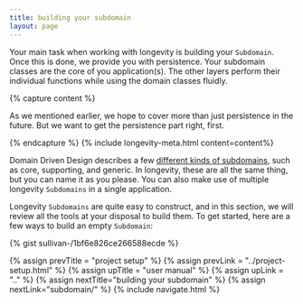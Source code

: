 ```yaml
---
title: building your subdomain
layout: page
---
```


Your main task when working with longevity is building your
`Subdomain`. Once this is done, we provide you with persistence. Your
subdomain classes are the core of you application(s). The other
layers perform their individual functions while using the domain
classes fluidly.

{% capture content %}

As we mentioned earlier, we hope to cover more than just persistence
in the future. But we want to get the persistence part right, first.

{% endcapture %}
{% include longevity-meta.html content=content%}

Domain Driven Design describes a few [different kinds of
subdomains](http://blog.jonathanoliver.com/ddd-strategic-design-core-supporting-and-generic-subdomains/),
such as core, supporting, and generic. In longevity, these are all
the same thing, but you can name it as you please. You can also make
use of multiple longevity `Subdomains` in a single application.

Longevity `Subdomains` are quite easy to construct, and in this
section, we will review all the tools at your disposal to build
them. To get started, here are a few ways to build an empty
`Subdomain`:

{% gist sullivan-/1bf6e826ce266588ecde %}

{% assign prevTitle = "project setup" %}
{% assign prevLink = "../project-setup.html" %}
{% assign upTitle = "user manual" %}
{% assign upLink = ".." %}
{% assign nextTitle="building your subdomain" %}
{% assign nextLink="subdomain/" %}
{% include navigate.html %}

